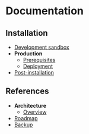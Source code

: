 # Documentation

## Installation

- [Development sandbox](./installation/development-sandbox.md)
- **Production**
  - [Prerequisites](./installation/production/prerequisites.md)
  - [Deployment](./installation/production/deployment.md)
- [Post-installation](./installation/post-installation.md)

## References

- **Architecture**
  - [Overview](./references/architecture/overview.md)
- [Roadmap](./references/roadmap.md)
- [Backup](./references/backup.md)
